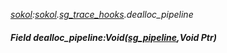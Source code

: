 _[sokol](../../modules/sokol/sokol-module.md):[sokol](../../modules/sokol/sokol-module.md).[sg\_trace\_hooks](../../modules/sokol/sokol-sg_trace_hooks.md).dealloc\_pipeline_
##### Field dealloc\_pipeline:Void([sg_pipeline](../../modules/sokol/sokol-sg_pipeline.md),Void Ptr)
